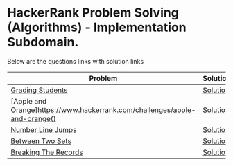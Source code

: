 # HackerRank Problem Solving (Algorithms) - Implementation Subdomain.

Below are the questions links with solution links


|Problem |Solution|
|--------------|--------|
|[Grading Students](https://www.hackerrank.com/challenges/grading)|[Solution](https://github.com/HarshOza36/Algorithms_HackerRank/blob/main/Implementation/gradingStudents.py)|
|[Apple and Orange]https://www.hackerrank.com/challenges/apple-and-orange()|[Solution]()|
|[Number Line Jumps](https://www.hackerrank.com/challenges/kangaroo)|[Solution]()|
|[Between Two Sets](https://www.hackerrank.com/challenges/between-two-sets)|[Solution]()|
|[Breaking The Records](https://www.hackerrank.com/challenges/breaking-best-and-worst-records)|[Solution]()|